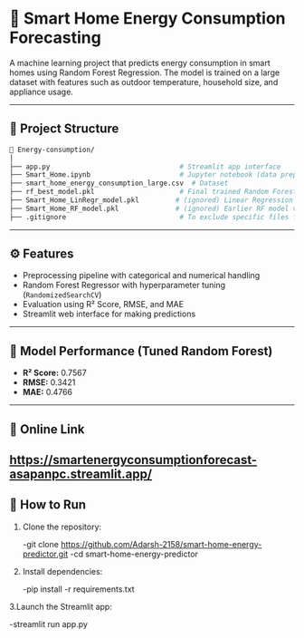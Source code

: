 # 🔋 Smart Home Energy Consumption Forecasting

A machine learning project that predicts energy consumption in smart homes using Random Forest Regression. The model is trained on a large dataset with features such as outdoor temperature, household size, and appliance usage.

---

## 📂 Project Structure

```bash
📁 Energy-consumption/
│
├── app.py                                # Streamlit app interface
├── Smart_Home.ipynb                      # Jupyter notebook (data prep + model training)
├── smart_home_energy_consumption_large.csv  # Dataset
├── rf_best_model.pkl                     # Final trained Random Forest model
├── Smart_Home_LinRegr_model.pkl         # (ignored) Linear Regression model
├── Smart_Home_RF_model.pkl              # (ignored) Earlier RF model version
├── .gitignore                            # To exclude specific files from version control
```


---

## ⚙️ Features

- Preprocessing pipeline with categorical and numerical handling
- Random Forest Regressor with hyperparameter tuning (`RandomizedSearchCV`)
- Evaluation using R² Score, RMSE, and MAE
- Streamlit web interface for making predictions

---

## 🧪 Model Performance (Tuned Random Forest)

- **R² Score:** 0.7567
- **RMSE:** 0.3421
- **MAE:** 0.4766

---

## 🔗 Online Link
https://smartenergyconsumptionforecast-asapanpc.streamlit.app/
---

## 🚀 How to Run

1. Clone the repository:
   
   -git clone https://github.com/Adarsh-2158/smart-home-energy-predictor.git
   -cd smart-home-energy-predictor
   
3. Install dependencies:
   
   -pip install -r requirements.txt
   
3.Launch the Streamlit app:

-streamlit run app.py
